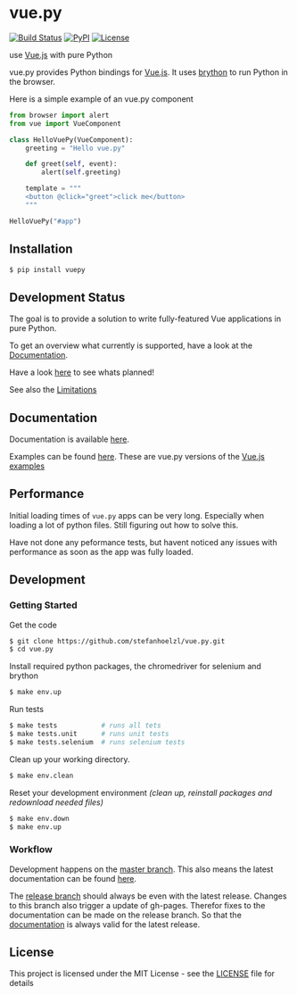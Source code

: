 # vue.py
[![Build Status](https://travis-ci.org/stefanhoelzl/vue.py.svg?branch=master)](https://travis-ci.org/stefanhoelzl/vue.py)
[![PyPI](https://img.shields.io/pypi/v/vuepy.svg)](https://pypi.org/project/vuepy/)
[![License](https://img.shields.io/pypi/l/vuepy.svg)](LICENSE)

use [Vue.js](https://www.vuejs.org) with pure Python

vue.py provides Python bindings for [Vue.js](https://www.vuejs.org).
It uses [brython](https://github.com/brython-dev/brython) to run Python in the browser.

Here is a simple example of an vue.py component
```python
from browser import alert
from vue import VueComponent

class HelloVuePy(VueComponent):
    greeting = "Hello vue.py"

    def greet(self, event):
        alert(self.greeting)

    template = """
    <button @click="greet">click me</button>
    """

HelloVuePy("#app")
```

## Installation
```bash
$ pip install vuepy
```


## Development Status
The goal is to provide a solution to write fully-featured Vue applications in pure Python.

To get an overview what currently is supported, have a look at the [Documentation](https://stefanhoelzl.github.io/vue.py/docs/).

Have a look [here](https://stefanhoelzl.github.io/vue.py/planning.html) to see whats planned!

See also the [Limitations](https://stefanhoelzl.github.io/vue.py/docs/pyjs_bridge.html)

## Documentation
Documentation is available [here](https://stefanhoelzl.github.io/vue.py/docs/).

Examples can be found [here](https://stefanhoelzl.github.io/vue.py/examples).
These are vue.py versions of the [Vue.js examples](https://vuejs.org/v2/examples/)

## Performance
Initial loading times of `vue.py` apps can be very long.
Especially when loading a lot of python files.
Still figuring out how to solve this.

Have not done any peformance tests, but havent noticed any issues with performance
as soon as the app was fully loaded.

## Development
### Getting Started
Get the code
```bash
$ git clone https://github.com/stefanhoelzl/vue.py.git
$ cd vue.py
```

Install required python packages, the chromedriver for selenium and brython
```bash
$ make env.up
```

Run tests
```bash
$ make tests           # runs all tets
$ make tests.unit      # runs unit tests
$ make tests.selenium  # runs selenium tests
```

Clean up your working directory.
```bash
$ make env.clean
```

Reset your development environment
_(clean up, reinstall packages and redownload needed files)_
```bash
$ make env.down
$ make env.up
```

### Workflow
Development happens on the [master branch](https://github.com/stefanhoelzl/vue.py).
This also means the latest documentation can be found 
[here](https://github.com/stefanhoelzl/vue.py/blob/master/docs/docs/index.md).

The [release branch](https://github.com/stefanhoelzl/vue.py/tree/release) 
should always be even with the latest release.
Changes to this branch also trigger a update of gh-pages.
Therefor fixes to the documentation can be made on the release branch.
So that the [documentation](https://stefanhoelzl.github.io/vue.py/docs/)
is always valid for the latest release. 

## License
This project is licensed under the MIT License - see the [LICENSE](https://github.com/stefanhoelzl/vue.py/blob/master/LICENSE) file for details
